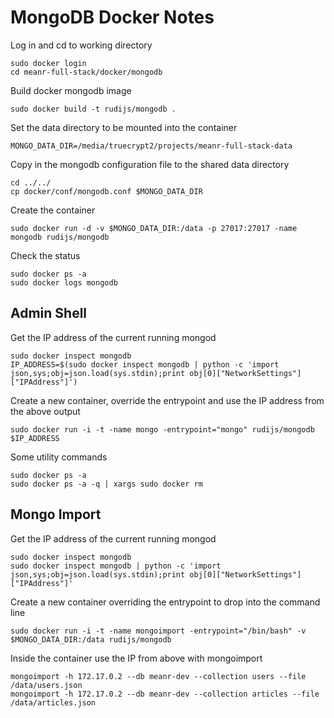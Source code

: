 # MongoDB Docker Notes

Log in and cd to working directory

    sudo docker login
    cd meanr-full-stack/docker/mongodb

Build docker mongodb image

    sudo docker build -t rudijs/mongodb .

Set the data directory to be mounted into the container

    MONGO_DATA_DIR=/media/truecrypt2/projects/meanr-full-stack-data

Copy in the mongodb configuration file to the shared data directory

    cd ../../
    cp docker/conf/mongodb.conf $MONGO_DATA_DIR

Create the container

    sudo docker run -d -v $MONGO_DATA_DIR:/data -p 27017:27017 -name mongodb rudijs/mongodb

Check the status

    sudo docker ps -a
    sudo docker logs mongodb

## Admin Shell

Get the IP address of the current running mongod

    sudo docker inspect mongodb
    IP_ADDRESS=$(sudo docker inspect mongodb | python -c 'import json,sys;obj=json.load(sys.stdin);print obj[0]["NetworkSettings"]["IPAddress"]')

Create a new container, override the entrypoint and use the IP address from the above output

    sudo docker run -i -t -name mongo -entrypoint="mongo" rudijs/mongodb $IP_ADDRESS

Some utility commands

    sudo docker ps -a
    sudo docker ps -a -q | xargs sudo docker rm


## Mongo Import

Get the IP address of the current running mongod

    sudo docker inspect mongodb
    sudo docker inspect mongodb | python -c 'import json,sys;obj=json.load(sys.stdin);print obj[0]["NetworkSettings"]["IPAddress"]'

Create a new container overriding the entrypoint to drop into the command line

    sudo docker run -i -t -name mongoimport -entrypoint="/bin/bash" -v $MONGO_DATA_DIR:/data rudijs/mongodb

Inside the container use the IP from above with mongoimport

    mongoimport -h 172.17.0.2 --db meanr-dev --collection users --file /data/users.json
    mongoimport -h 172.17.0.2 --db meanr-dev --collection articles --file /data/articles.json

